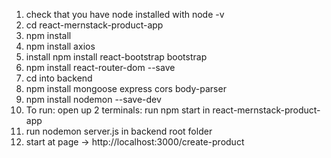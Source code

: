 


1) check that you have node installed with node -v
2) cd react-mernstack-product-app
3) npm install
4) npm install axios
5) install npm install react-bootstrap bootstrap
6) npm install react-router-dom --save
7) cd into backend
8)  npm install mongoose express cors body-parser
9) npm install nodemon --save-dev
10) To run: open up 2 terminals: run npm start in react-mernstack-product-app
11) run nodemon server.js in backend root folder
12) start at page -> http://localhost:3000/create-product


